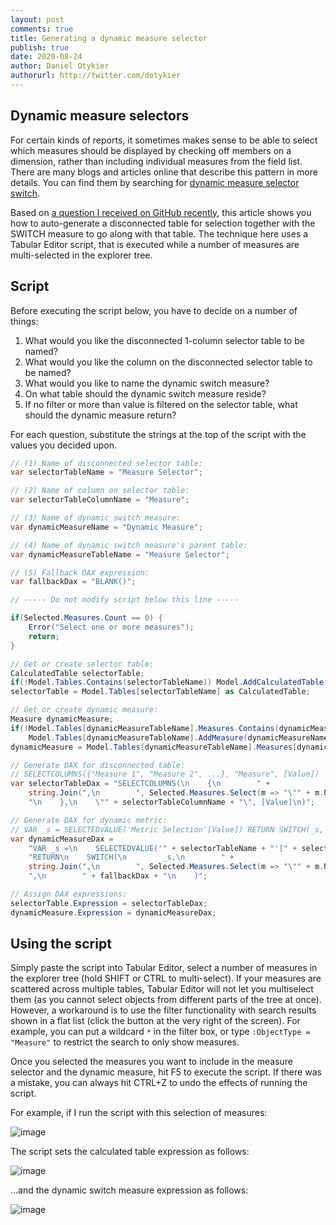 ```yaml
---
layout: post
comments: true
title: Generating a dynamic measure selector
publish: true
date: 2020-08-24
author: Daniel Otykier
authorurl: http://twitter.com/dotykier
---
```


## Dynamic measure selectors

For certain kinds of reports, it sometimes makes sense to be able to select which measures should be displayed by checking off members on a dimension, rather than including individual measures from the field list. There are many blogs and articles online that describe this pattern in more details. You can find them by searching for [dynamic measure selector switch](https://www.google.com/search?&q=dynamic+measure+selector+switch).

Based on [a question I received on GitHub recently](https://github.com/otykier/TabularEditor/issues/578), this article shows you how to auto-generate a disconnected table for selection together with the SWITCH measure to go along with that table. The technique here uses a Tabular Editor script, that is executed while a number of measures are multi-selected in the explorer tree.

## Script

Before executing the script below, you have to decide on a number of things:

1. What would you like the disconnected 1-column selector table to be named?
2. What would you like the column on the disconnected selector table to be named?
3. What would you like to name the dynamic switch measure?
4. On what table should the dynamic switch measure reside?
5. If no filter or more than value is filtered on the selector table, what should the dynamic measure return?

For each question, substitute the strings at the top of the script with the values you decided upon.

```csharp
// (1) Name of disconnected selector table:
var selectorTableName = "Measure Selector";

// (2) Name of column on selector table:
var selectorTableColumnName = "Measure";

// (3) Name of dynamic switch measure:
var dynamicMeasureName = "Dynamic Measure";

// (4) Name of dynamic switch measure's parent table:
var dynamicMeasureTableName = "Measure Selector";

// (5) Fallback DAX expression:
var fallbackDax = "BLANK()";

// ----- Do not modify script below this line -----

if(Selected.Measures.Count == 0) {
    Error("Select one or more measures");
    return;
}

// Get or create selector table:
CalculatedTable selectorTable;
if(!Model.Tables.Contains(selectorTableName)) Model.AddCalculatedTable(selectorTableName);
selectorTable = Model.Tables[selectorTableName] as CalculatedTable;

// Get or create dynamic measure:
Measure dynamicMeasure;
if(!Model.Tables[dynamicMeasureTableName].Measures.Contains(dynamicMeasureName))
    Model.Tables[dynamicMeasureTableName].AddMeasure(dynamicMeasureName);
dynamicMeasure = Model.Tables[dynamicMeasureTableName].Measures[dynamicMeasureName];

// Generate DAX for disconnected table:
// SELECTCOLUMNS({"Measure 1", "Measure 2", ...}, "Measure", [Value])
var selectorTableDax = "SELECTCOLUMNS(\n    {\n        " +
    string.Join(",\n        ", Selected.Measures.Select(m => "\"" + m.Name + "\"").ToArray()) +
    "\n    },\n    \"" + selectorTableColumnName + "\", [Value]\n)";

// Generate DAX for dynamic metric:
// VAR _s = SELECTEDVALUE('Metric Selection'[Value]) RETURN SWITCH(_s, ...)
var dynamicMeasureDax = 
    "VAR _s =\n    SELECTEDVALUE('" + selectorTableName + "'[" + selectorTableColumnName + "])\n" +
    "RETURN\n    SWITCH(\n        _s,\n        " +
    string.Join(",\n        ", Selected.Measures.Select(m => "\"" + m.Name + "\", " + m.DaxObjectFullName).ToArray()) +
    ",\n        " + fallbackDax + "\n    )";

// Assign DAX expressions:
selectorTable.Expression = selectorTableDax;
dynamicMeasure.Expression = dynamicMeasureDax;
```

## Using the script

Simply paste the script into Tabular Editor, select a number of measures in the explorer tree (hold SHIFT or CTRL to multi-select). If your measures are scattered across multiple tables, Tabular Editor will not let you multiselect them (as you cannot select objects from different parts of the tree at once). However, a workaround is to use the filter functionality with search results shown in a flat list (click the button at the very right of the screen). For example, you can put a wildcard `*` in the filter box, or type `:ObjectType = "Measure"` to restrict the search to only show measures.

Once you selected the measures you want to include in the measure selector and the dynamic measure, hit F5 to execute the script. If there was a mistake, you can always hit CTRL+Z to undo the effects of running the script.

For example, if I run the script with this selection of measures:

![image](https://user-images.githubusercontent.com/8976200/91032066-bb4d9100-e601-11ea-9df6-1b2eac99737e.png)

The script sets the calculated table expression as follows:

![image](https://user-images.githubusercontent.com/8976200/91031887-7a557c80-e601-11ea-988e-3e28d8d69196.png)

...and the dynamic switch measure expression as follows:

![image](https://user-images.githubusercontent.com/8976200/91031937-8ccfb600-e601-11ea-9731-178421543456.png)
